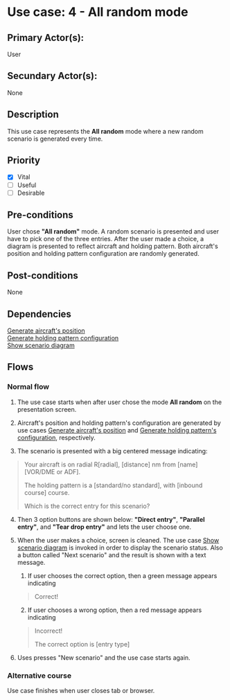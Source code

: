 # Use case: 4 - All random mode

## Primary Actor(s):
User

## Secundary Actor(s): 
None

## Description
This use case represents the **All random** mode where a new random scenario is generated every time. 

## Priority
- [x] Vital
- [ ] Useful 
- [ ] Desirable

## Pre-conditions
User chose **"All random"** mode. A random scenario is presented and user have to pick one of the three entries. After the user made a choice, a diagram is presented to reflect aircraft and holding pattern.
Both aircraft's position and holding pattern configuration are randomly generated.

## Post-conditions
None

## Dependencies
[Generate aircraft's position](generate-random-aircraft-position.md)<br>
[Generate holding pattern configuration](generate-random-holding-pattern-configuration.md)<br>
[Show scenario diagram](show-scenario-diagram.md)

## Flows
### Normal flow
1. The use case starts when after user chose the mode **All random** on the presentation screen.

2. Aircraft's position and holding pattern's configuration are generated by use cases [Generate aircraft's position](generate-aircraft-position.md) and [Generate holding pattern's configuration](generate-holding-pattern-configuration.md), respectively.

3. The scenario is presented with a big centered message indicating:

> Your aircraft is on radial R[radial], [distance] nm from [name] [VOR/DME or ADF].
>
> The holding pattern is a [standard/no standard], with [inbound course] course. 
> 
> Which is the correct entry for this scenario?

4. Then 3 option buttons are shown below: **"Direct entry"**, **"Parallel entry"**, and **"Tear drop entry"** and lets the user choose one.

5. When the user makes a choice, screen is cleaned. The use case [Show scenario diagram](show-scenario-diagram.md) is invoked in order to display the scenario status. Also a button called "Next scenario" and the result is shown with a text message. 

	1. If user chooses the correct option, then a green message appears indicating 

	> Correct!

	2. If user chooses a wrong option, then a red message appears indicating

	> Incorrect!
	>
	> The correct option is [entry type]

6. Uses presses "New scenario" and the use case starts again.

### Alternative course
Use case finishes when user closes tab or browser.
